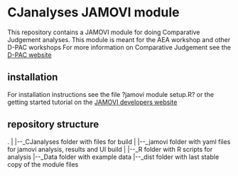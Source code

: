 # CJanalyses JAMOVI module

This repository contains a JAMOVI module for doing Comparative Judgement
analyses.
This module is meant for the AEA workshop and other D-PAC workshops
For more information on Comparative Judgement see the [D-PAC website](http://www.d-pac.be)

## installation

For installation instructions see the file ?jamovi module setup.R? or the
getting started tutorial on the [JAMOVI developers website](https://dev.jamovi.org)

## repository structure

.
|
|--_CJanalyses    folder with files for build
|  |--_jamovi     folder with yaml files for jamovi analysis, results and UI build
|  |--_R          folder with R scripts for analysis
|--_Data          folder with example data
|--_dist          folder with last stable copy of the module files
